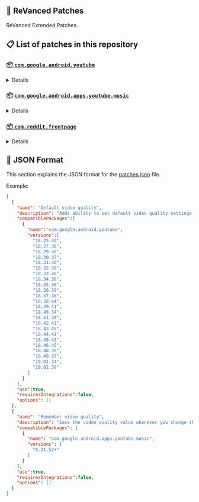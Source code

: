 ## 🧩 ReVanced Patches

ReVanced Extended Patches.

## 📋 List of patches in this repository

### [📦 `com.google.android.youtube`](https://play.google.com/store/apps/details?id=com.google.android.youtube)
<details>

| 💊 Patch | 📜 Description | 🏹 Target Version |
|:--------:|:--------------:|:-----------------:|
| `Add splash animation` | Adds old style splash animation. | 18.25.40 ~ 19.02.39 |
| `Alternative thumbnails` | Adds options to replace video thumbnails using the DeArrow API or image captures from the video. | 18.25.40 ~ 19.02.39 |
| `Ambient mode switch` | Adds an option to bypass the restrictions of ambient mode or disable it completely. | 18.25.40 ~ 19.02.39 |
| `Append time stamps information` | Adds an option to add the current video quality or playback speed in brackets next to the current time. | 18.25.40 ~ 19.02.39 |
| `Change player flyout panel toggles` | Adds an option to use text toggles instead of switch toggles within the additional settings menu. | 18.25.40 ~ 19.02.39 |
| `Change start page` | Adds an option to set which page the app opens in instead of the homepage. | 18.25.40 ~ 19.02.39 |
| `Custom branding heading` | Applies a custom heading in the top left corner within the app. | 18.25.40 ~ 19.02.39 |
| `Custom branding icon YouTube` | Change the YouTube launcher icon to the icon specified in options.json. | 18.25.40 ~ 19.02.39 |
| `Custom branding name YouTube` | Rename the YouTube app to the name specified in options.json. | 18.25.40 ~ 19.02.39 |
| `Custom double tap length` | Add 'double-tap to seek' value. | 18.25.40 ~ 19.02.39 |
| `Custom package name` | Changes the package name for the non-root build of YouTube and YouTube Music to the name specified in options.json. | all |
| `Custom playback speed` | Adds options to customize available playback speeds. | 18.25.40 ~ 19.02.39 |
| `Custom player overlay opacity` | Adds an option to change the opacity of the video player background when player controls are visible. | 18.25.40 ~ 19.02.39 |
| `Custom seekbar color` | Adds an option to customize seekbar colors in video players and video thumbnails. | 18.25.40 ~ 19.02.39 |
| `Default playback speed` | Adds an option to set the default playback speed. | 18.25.40 ~ 19.02.39 |
| `Default video quality` | Adds an option to set the default video quality. | 18.25.40 ~ 19.02.39 |
| `Disable HDR video` | Adds options to disable HDR video. | 18.25.40 ~ 19.02.39 |
| `Disable QUIC protocol` | Adds an option to disable CronetEngine's QUIC protocol. | 18.25.40 ~ 19.02.39 |
| `Disable auto captions` | Adds an option to disable captions from being automatically enabled. | 18.25.40 ~ 19.02.39 |
| `Disable haptic feedback` | Adds an option to disable haptic feedback when swiping the video player. | 18.25.40 ~ 19.02.39 |
| `Disable landscape mode` | Adds an option to disable landscape mode when entering fullscreen. | 18.25.40 ~ 19.02.39 |
| `Disable pip notification` | Disable pip notification when you first launch pip mode. | 18.25.40 ~ 19.02.39 |
| `Disable rolling number animations` | Adds an option to disable rolling number animations of video view count, user likes, and upload time. | 18.43.45 ~ 19.02.39 |
| `Disable shorts on startup` | Adds an option to disable the Shorts player from resuming on app startup when Shorts were last being watched. | 18.25.40 ~ 19.02.39 |
| `Disable speed overlay` | Adds an option to disable 'Play at 2x speed' when pressing and holding in the video player. | 18.25.40 ~ 19.02.39 |
| `Disable update screen` | Adds an option to disable the "Update your app" screen that appears when using an outdated client. | 18.25.40 ~ 19.02.39 |
| `Enable bottom player gestures` | Adds an option to enter fullscreen when swiping down below the video player. | 18.25.40 ~ 19.02.39 |
| `Enable compact controls overlay` | Adds an option to make the fullscreen controls compact. | 18.25.40 ~ 19.02.39 |
| `Enable debug logging` | Adds an option to enable debug logging. | 18.25.40 ~ 19.02.39 |
| `Enable external browser` | Adds an option to always open links in your browser instead of in the in-app-browser. | 18.25.40 ~ 19.02.39 |
| `Enable gradient loading screen` | Adds an option to enable gradient loading screen. | 18.25.40 ~ 19.02.39 |
| `Enable language switch` | Adds an option to enable or disable language switching toggle. | 18.25.40 ~ 19.02.39 |
| `Enable minimized playback` | Enables minimized and background playback. | 18.25.40 ~ 19.02.39 |
| `Enable new splash animation` | Adds an option to enable a new type of splash animation. | 18.25.40 ~ 19.02.39 |
| `Enable new thumbnail preview` | Adds an option to enables the new seekbar thumbnails preview. | 18.25.40 ~ 19.02.39 |
| `Enable old quality layout` | Adds an option to restore the old video quality menu with specific video resolution options. | 18.25.40 ~ 19.02.39 |
| `Enable open links directly` | Adds an option to skip over redirection URLs in external links. | 18.25.40 ~ 19.02.39 |
| `Enable seekbar tapping` | Adds an option to enable tap-to-seek on the seekbar of the video player. | 18.25.40 ~ 19.02.39 |
| `Enable song search` | Adds an option to enable song search in the voice search screen. | 18.30.37 ~ 19.02.39 |
| `Enable tablet mini player` | Adds an option to enable the tablet mini player layout. | 18.25.40 ~ 19.02.39 |
| `Enable tablet navigation bar` | Adds an option to enable the tablet navigation bar. | 18.25.40 ~ 19.02.39 |
| `Enable wide search bar` | Adds an option to replace the search icon with a wide search bar. This will hide the YouTube logo when active. | 18.25.40 ~ 19.02.39 |
| `Force fullscreen` | Adds an option to forcefully open videos in fullscreen. | 18.25.40 ~ 19.02.39 |
| `Force opus codec` | Adds an option to force the opus audio codec instead of the mp4a audio codec. | 18.25.40 ~ 19.02.39 |
| `Force video codec` | Adds an option to force the video codec. | 18.25.40 ~ 19.02.39 |
| `Hide account menu` | Adds the ability to hide account menu elements using a custom filter in the account menu and You tab. | 18.25.40 ~ 19.02.39 |
| `Hide animated button background` | Hides the background of the pause and play animated buttons in the Shorts player. | 18.25.40 ~ 19.02.39 |
| `Hide auto player popup panels` | Adds an option to hide panels (such as live chat) from opening automatically. | 18.25.40 ~ 19.02.39 |
| `Hide autoplay button` | Adds an option to hide the autoplay button in the video player. | 18.25.40 ~ 19.02.39 |
| `Hide autoplay preview` | Adds an option to hide the autoplay preview container when in fullscreen. | 18.25.40 ~ 19.02.39 |
| `Hide button container` | Adds options to hide action buttons below the video player. | 18.25.40 ~ 19.02.39 |
| `Hide captions button` | Adds an option to hide the captions button in the video player. | 18.25.40 ~ 19.02.39 |
| `Hide cast button` | Adds an option to hide the cast button. | 18.25.40 ~ 19.02.39 |
| `Hide category bar` | Adds an option to hide the category bar in feeds. | 18.25.40 ~ 19.02.39 |
| `Hide channel avatar section` | Adds an option to hide the channel avatar section of the subscription feed. | 18.25.40 ~ 19.02.39 |
| `Hide channel profile components` | Adds an option to hide channel profile components. | 18.25.40 ~ 19.02.39 |
| `Hide channel watermark` | Adds an option to hide creator's watermarks in the video player. | 18.25.40 ~ 19.02.39 |
| `Hide collapse button` | Adds an option to hide the collapse button in the video player. | 18.25.40 ~ 19.02.39 |
| `Hide comment component` | Adds options to hide components related to comments. | 18.25.40 ~ 19.02.39 |
| `Hide crowdfunding box` | Adds an option to hide the crowdfunding box between the player and video description. | 18.25.40 ~ 19.02.39 |
| `Hide description components` | Adds an option to hide description components. | 18.25.40 ~ 19.02.39 |
| `Hide double tap overlay filter` | Hides the double tap dark filter layer. | 18.25.40 ~ 19.02.39 |
| `Hide double tap to like animations` | Hides the like animations when double tap the screen in the Shorts player. | 18.25.40 ~ 19.02.39 |
| `Hide end screen cards` | Adds an option to hide suggested video cards at the end of the video in the video player. | 18.25.40 ~ 19.02.39 |
| `Hide end screen overlay` | Adds an option to hide the overlay in fullscreen when swiping up and at the end of videos. | 18.25.40 ~ 19.02.39 |
| `Hide feed flyout panel` | Adds the ability to hide feed flyout panel components using a custom filter. | 18.25.40 ~ 19.02.39 |
| `Hide filmstrip overlay` | Adds an option to hide filmstrip overlay in the video player. | 18.25.40 ~ 19.02.39 |
| `Hide floating microphone` | Adds an option to hide the floating microphone button when searching. | 18.25.40 ~ 19.02.39 |
| `Hide fullscreen panels` | Adds an option to hide panels such as live chat when in fullscreen. | 18.25.40 ~ 19.02.39 |
| `Hide general ads` | Adds options to hide general ads. | 18.25.40 ~ 19.02.39 |
| `Hide handle` | Adds options to hide the handle in the account switcher and You tab. | 18.25.40 ~ 19.02.39 |
| `Hide info cards` | Adds an option to hide info-cards in the video player. | 18.25.40 ~ 19.02.39 |
| `Hide latest videos button` | Adds options to hide latest videos button in home feed. | 18.25.40 ~ 19.02.39 |
| `Hide layout components` | Adds options to hide general layout components. | 18.25.40 ~ 19.02.39 |
| `Hide load more button` | Adds an option to hide the button under videos that loads similar videos. | 18.25.40 ~ 19.02.39 |
| `Hide mix playlists` | Adds an option to hide mix playlists in feed. | 18.25.40 ~ 19.02.39 |
| `Hide music button` | Adds an option to hide the YouTube Music button in the video player. | 18.25.40 ~ 19.02.39 |
| `Hide navigation buttons` | Adds options to hide and change navigation buttons (such as the Shorts button). | 18.25.40 ~ 19.02.39 |
| `Hide navigation label` | Adds an option to hide navigation bar labels. | 18.25.40 ~ 19.02.39 |
| `Hide player button background` | Hides the dark background surrounding the video player controls. | 18.25.40 ~ 19.02.39 |
| `Hide player flyout panel` | Adds options to hide player flyout panel components. | 18.25.40 ~ 19.02.39 |
| `Hide previous next button` | Adds an option to hide the previous and next buttons in the video player. | 18.25.40 ~ 19.02.39 |
| `Hide search term thumbnail` | Adds an option to hide thumbnails in the search term history. | 18.25.40 ~ 19.02.39 |
| `Hide seek message` | Adds an option to hide the 'Slide left or right to seek' or 'Release to cancel' message container in the video player. | 18.39.41 ~ 19.02.39 |
| `Hide seekbar` | Adds an option to hide the seekbar in video player and video thumbnails. | 18.25.40 ~ 19.02.39 |
| `Hide shorts components` | Adds options to hide components related to YouTube Shorts. | 18.25.40 ~ 19.02.39 |
| `Hide snack bar` | Adds an option to hide the snack bar action popup. | 18.25.40 ~ 19.02.39 |
| `Hide suggested actions` | Adds an option to hide the suggested actions bar inside the player. | 18.25.40 ~ 19.02.39 |
| `Hide suggested video overlay` | Adds an option to hide the suggested video overlay at the end of videos. | 18.25.40 ~ 19.02.39 |
| `Hide suggestions shelf` | Adds an option to hide the suggestions shelf in feed. | 18.25.40 ~ 19.02.39 |
| `Hide time stamp` | Adds an option to hide the timestamp in the bottom left of the video player. | 18.25.40 ~ 19.02.39 |
| `Hide toolbar button` | Adds an option to hide the button in the toolbar. | 18.25.40 ~ 19.02.39 |
| `Hide tooltip content` | Hides the tooltip box that appears on first install. | 18.25.40 ~ 19.02.39 |
| `Hide trending searches` | Adds an option to hide trending searches in the search bar. | 18.25.40 ~ 19.02.39 |
| `Hide video ads` | Adds an option to hide ads in the video player. | 18.25.40 ~ 19.02.39 |
| `Hide voice search button` | Hide voice search button in search bar. | 18.25.40 ~ 19.02.39 |
| `Keep landscape mode` | Adds an option to keep landscape mode when turning the screen off and on in fullscreen. | 18.42.41 ~ 19.02.39 |
| `Layout switch` | Adds an option to trick dpi to use tablet or phone layout. | 18.25.40 ~ 19.02.39 |
| `MaterialYou` | Enables MaterialYou theme for Android 12+ | 18.25.40 ~ 19.02.39 |
| `MicroG support` | Allows ReVanced Extended to run without root and under a different package name with MicroG. | 18.25.40 ~ 19.02.39 |
| `Overlay buttons` | Adds an option to display overlay buttons in the video player. | 18.25.40 ~ 19.02.39 |
| `Quick actions components` | Adds options to hide and customize components below the seekbar in fullscreen. | 18.25.40 ~ 19.02.39 |
| `Remove viewer discretion dialog` | Adds an option to remove the dialog that appears when opening a video that has been age-restricted by accepting it automatically. This does not bypass the age restriction. | 18.25.40 ~ 19.02.39 |
| `Return YouTube Dislike` | Shows the dislike count of videos using the Return YouTube Dislike API. | 18.25.40 ~ 19.02.39 |
| `Sanitize sharing links` | Adds an option to remove tracking query parameters from URLs when sharing links. | 18.25.40 ~ 19.02.39 |
| `Settings` | Applies mandatory patches to implement ReVanced Extended settings into the application. | 18.25.40 ~ 19.02.39 |
| `Shorts outline button` | Apply the outline icon to the action button of the Shorts player. | 18.25.40 ~ 19.02.39 |
| `SponsorBlock` | Integrates SponsorBlock which allows skipping video segments such as sponsored content. | 18.25.40 ~ 19.02.39 |
| `Spoof app version` | Adds options to spoof the YouTube client version. This can be used to restore old UI elements and features. | 18.25.40 ~ 19.02.39 |
| `Spoof device dimensions` | Adds an option to spoof the device dimensions which unlocks higher video qualities if they aren't available on the device. | 18.25.40 ~ 19.02.39 |
| `Spoof player parameters` | Adds options to spoof player parameters to prevent playback issues. | 18.25.40 ~ 19.02.39 |
| `Swipe controls` | Adds options to enable and configure volume and brightness swipe controls. | 18.25.40 ~ 19.02.39 |
| `Theme` | Change the app's theme to the values specified in options.json. | 18.25.40 ~ 19.02.39 |
| `Translations` | Add Crowdin translations for YouTube. | 18.25.40 ~ 19.02.39 |
</details>

### [📦 `com.google.android.apps.youtube.music`](https://play.google.com/store/apps/details?id=com.google.android.apps.youtube.music)
<details>

| 💊 Patch | 📜 Description | 🏹 Target Version |
|:--------:|:--------------:|:-----------------:|
| `Amoled` | Applies a pure black theme to some components. | 6.21.52+ |
| `Background play` | Enables playing music in the background. | 6.21.52+ |
| `Bitrate default value` | Sets the audio quality to "Always High" when you first install the app. | 6.21.52+ |
| `Certificate spoof` | Enables YouTube Music to work with Android Auto by spoofing the YouTube Music certificate. | 6.21.52+ |
| `Change start page` | Adds an option to set which page the app opens in instead of the homepage. | 6.21.52+ |
| `Custom branding icon YouTube Music` | Changes the YouTube Music app icon to the icon specified in options.json. | 6.21.52+ |
| `Custom branding name YouTube Music` | Renames the YouTube Music app to the name specified in options.json. | 6.21.52+ |
| `Custom package name` | Changes the package name for the non-root build of YouTube and YouTube Music to the name specified in options.json. | 6.21.52+ |
| `Custom playback speed` | Adds an option to customize available playback speeds. | 6.21.52+ |
| `Disable auto captions` | Adds an option to disable captions from being automatically enabled. | 6.21.52+ |
| `Disable overlay filter` | Removes the dark overlay when comment, share, save to playlist, and flyout panels are open. | 6.21.52+ |
| `Enable black navigation bar` | Adds an option to set the navigation bar color to black. | 6.21.52+ |
| `Enable color match player` | Adds an option to match the color of the miniplayer to the fullscreen player. Deprecated on YT Music 6.34.51+. | 6.21.52 ~ 6.33.52 |
| `Enable compact dialog` | Adds an option to enable the compact flyout menu on phones. | 6.21.52+ |
| `Enable custom filter` | Adds a custom filter which can be used to hide layout components. | 6.21.52+ |
| `Enable debug logging` | Adds an option to enable debug logging. | 6.21.52+ |
| `Enable force minimized player` | Adds an option to keep the miniplayer minimized even when another track is played. | 6.21.52+ |
| `Enable landscape mode` | Adds an option to enable landscape mode when rotating the screen on phones. | 6.21.52+ |
| `Enable minimized playback` | Enables playback in miniplayer for Kids music. | 6.21.52+ |
| `Enable old player background` | Adds an option to return the player background to the old style. Deprecated on YT Music 6.34.51+. | 6.21.52 ~ 6.33.52 |
| `Enable old player layout` | Adds an option to return the player layout to the old style. Deprecated on YT Music 6.31.55+. | 6.21.52 ~ 6.33.52 |
| `Enable old style library shelf` | Adds an option to return the library tab to the old style. | 6.21.52+ |
| `Enable old style miniplayer` | Adds an option to return the miniplayer to the old style. | 6.21.52+ |
| `Enable opus codec` | Adds an option use the opus audio codec instead of the mp4a audio codec. | 6.21.52+ |
| `Enable playback speed` | Adds an option to add a playback speed button to the flyout panel. | 6.21.52+ |
| `Enable zen mode` | Adds an option to change the player background to light grey to reduce eye strain. Deprecated on YT Music 6.34.51+. | 6.21.52 ~ 6.33.52 |
| `Exclusive audio playback` | Unlocks the option to play music without video. | 6.21.52+ |
| `Hide For You shelf` | Adds an option to hide the For You shelf from the homepage. | 6.21.52+ |
| `Hide account menu` | Adds the ability to hide account menu elements using a custom filter. | 6.21.52+ |
| `Hide action bar component` | Adds options to hide action bar components and replace the offline download button with an external download button. | 6.21.52+ |
| `Hide button shelf` | Adds an option to hide the button shelf from the homepage and explore tab. | 6.21.52+ |
| `Hide carousel shelf` | Adds an option to hide the carousel shelf from the homepage and explore tab. | 6.21.52+ |
| `Hide cast button` | Adds an option to hide the cast button. | 6.21.52+ |
| `Hide category bar` | Adds an option to hide the category bar. | 6.21.52+ |
| `Hide channel guidelines` | Adds an option to hide the channel guidelines at the top of the comments section. | 6.21.52+ |
| `Hide double tap overlay filter` | Removes the dark overlay when double-tapping to seek. | 6.21.52+ |
| `Hide emoji picker and time stamp` | Adds an option to hide the emoji picker and time stamp when typing comments. | 6.21.52+ |
| `Hide flyout panel` | Adds options to hide flyout panel components. | 6.21.52+ |
| `Hide fullscreen share button` | Adds an option to hide the share button in the fullscreen player. | 6.21.52+ |
| `Hide general ads` | Adds options to hide general ads. | 6.21.52+ |
| `Hide get premium` | Hides the "Get Music Premium" label from the account menu and settings. | 6.21.52+ |
| `Hide handle` | Adds an option to hide the handle in the account menu. | 6.21.52+ |
| `Hide history button` | Adds an option to hide the history button in the toolbar. | 6.21.52+ |
| `Hide navigation bar component` | Adds options to hide navigation bar components. | 6.21.52+ |
| `Hide new playlist button` | Adds an option to hide the "New playlist" button in the library. | 6.21.52+ |
| `Hide player overlay filter` | Removes the dark overlay when single-tapping player. | 6.21.52+ |
| `Hide playlist card` | Adds an option to hide the playlist card from the homepage. | 6.21.52+ |
| `Hide tap to update button` | Adds an option to hide the tap to update button. | 6.21.52+ |
| `Hide taste builder` | Hides the "Tell us which artists you like" card from the homepage. | 6.21.52+ |
| `Hide terms container` | Adds an option to hide the terms of service container in the account menu. | 6.21.52+ |
| `Hide tooltip content` | Hides the tooltip box that appears when opening the app for the first time. | 6.21.52+ |
| `Hide voice search button` | Hides the voice search button in the search bar. | 6.21.52+ |
| `MicroG support` | Allows YouTube Music to run without root and under a different package name with MicroG. | 6.21.52+ |
| `Remember playback speed` | Adds an option to remember the last playback speed selected. | 6.21.52+ |
| `Remember repeat state` | Adds an option to remember the state of the repeat toggle. | 6.21.52+ |
| `Remember shuffle state` | Adds an option to remember the state of the shuffle toggle. | 6.21.52+ |
| `Remember video quality` | Adds an option to remember the last video quality selected. | 6.21.52+ |
| `Remove viewer discretion dialog` | Adds an option to remove the dialog that appears when opening a video that has been age-restricted by accepting it automatically. This does not bypass the age restriction. | 6.21.52+ |
| `Replace cast button` | Adds an option to replace the cast button in the player with the "Open music" button. | 6.21.52+ |
| `Replace dismiss queue` | Adds an option to replace "Dismiss queue" with "Watch on YouTube" in the flyout menu. | 6.21.52+ |
| `Return YouTube Dislike` | Adds an option to show the dislike count of songs using the Return YouTube Dislike API. | 6.21.52+ |
| `Sanitize sharing links` | Adds an option to remove tracking query parameters from URLs when sharing links. | 6.21.52+ |
| `Settings` | Adds ReVanced Extended settings to YouTube Music. | 6.21.52+ |
| `SponsorBlock` | Adds options to enable and configure SponsorBlock, which can skip undesired video segments such as non-music sections. | 6.21.52+ |
| `Spoof app version` | Adds options to spoof the YouTube Music client version. This can remove the radio mode restriction in Canadian regions or disable real-time lyrics. | 6.21.52+ |
| `Translations` | Adds Crowdin translations for YouTube Music. | 6.21.52+ |
</details>

### [📦 `com.reddit.frontpage`](https://play.google.com/store/apps/details?id=com.reddit.frontpage)
<details>

| 💊 Patch | 📜 Description | 🏹 Target Version |
|:--------:|:--------------:|:-----------------:|
| `Change package name` | Changes the package name for Reddit to the name specified in options.json. | all |
| `Custom branding name Reddit` | Renames the Reddit app to the name specified in options.json. | all |
| `Disable screenshot popup` | Adds an option to disable the popup that shows up when taking a screenshot. | all |
| `Hide ads` | Adds options to hide ads. | all |
| `Hide navigation buttons` | Adds options to hide buttons in the navigation bar. | all |
| `Hide recently visited shelf` | Adds an option to hide the recently visited shelf in the sidebar. | all |
| `Hide toolbar button` | Adds an option to hide the r/place or Reddit recap button in the toolbar. | all |
| `Open links directly` | Adds an option to skip over redirection URLs in external links. | all |
| `Open links externally` | Adds an option to always open links in your browser instead of in the in-app-browser. | all |
| `Premium icon` | Unlocks premium app icons. | all |
| `Remove subreddit dialog` | Adds options to remove the NSFW community warning and notifications suggestion dialogs by dismissing them automatically. | all |
| `Sanitize sharing links` | Adds an option to remove tracking query parameters from URLs when sharing links. | all |
| `Settings` | Adds ReVanced Extended settings to Reddit. | all |
</details>



## 📝 JSON Format

This section explains the JSON format for the [patches.json](patches.json) file.

Example:

```json
[
  {
    "name": "Default video quality",
    "description": "Adds ability to set default video quality settings.",
    "compatiblePackages":[
      {
        "name":"com.google.android.youtube",
        "versions":[
          "18.25.40",
          "18.27.36",
          "18.29.38",
          "18.30.37",
          "18.31.40",
          "18.32.39",
          "18.33.40",
          "18.34.38",
          "18.35.36",
          "18.36.39",
          "18.37.36",
          "18.38.44",
          "18.39.41",
          "18.40.34",
          "18.41.39",
          "18.42.41",
          "18.43.45",
          "18.44.41",
          "18.45.43",
          "18.46.45",
          "18.48.39",
          "18.49.37",
          "19.01.34",
          "19.02.39"
        ]
      }
    ],
    "use":true,
    "requiresIntegrations":false,
    "options": []
  },
  {
    "name": "Remember video quality",
    "description": "Save the video quality value whenever you change the video quality.",
    "compatiblePackages": [
      {
        "name": "com.google.android.apps.youtube.music",
        "versions": [
          "6.21.52+"
        ]
      }
    ],
    "use":true,
    "requiresIntegrations":false,
    "options": []
  }
]
```